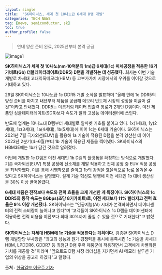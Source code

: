 ```yaml
---
layout: single
title:  "SK하이닉스, 세계 첫 10나노급 6세대 D램 개발"
categories: TECH NEWS
tag: [news, semiconductor, sk]
toc: true
author_profile: false
---
```



> 연내 양산 준비 완료, 2025년부터 본격 공급



![image1](https://imgnews.pstatic.net/image/469/2024/08/29/0000820437_001_20240830061228540.jpg?type=w647)



**SK하이닉스가 세계 첫 10나노(nm·10억분의 1m)급 6세대(1c) 미세공정을 적용한 16기가비트(Gb) 더블데이터레이트(DDR5) D램을 개발하는 데 성공했다.** 회사는 이번 기술 개발로 차세대 고대역폭메모리(HBM) 등 고부가가치 시장에서의 우위를 이어갈 것으로 기대하고 있다.



29일 SK하이닉스는 10나노급 1c DDR5 개발 소식을 발표하며 "올해 안에 1c DDR5의 양산 준비를 마치고 내년부터 제품을 공급해 메모리 반도체 시장의 성장을 이끌어 갈 것"이라고 안내했다. DDR5는 이름처럼 데이터 입출력 통로가 2개인 D램이다. 이전 제품인 싱글데이터레이트(SDR)보다 속도가 빨라 고성능 데이터센터에 쓰인다.



반도체 업계는 10나노대 D램부터 세대별로 알파벳 기호를 붙이고 있다. 1x(1세대), 1y(2세대), 1z(3세대), 1a(4세대), 1b(5세대)에 이어 1c는 6세대 기술이다. SK하이닉스는 2021년 7월 극자외선(EUV)을 활용해 1a 기술이 적용된 D램을 본격 양산한 데 이어 2023년 2분기(4~6월)부터 1b 기술이 적용된 제품을 찍어냈다. SK하이닉스의 HBM3E에는 1b가 담긴 것으로 알려졌다.



이번에 개발한 1c D램은 이전 세대인 1b D램의 플랫폼을 확장하는 방식으로 개발했다. 기존 극자외선(EUV) 특정 공정에 신소재를 개발 적용하고 전체 공정 중 EUV 적용 공정을 최적화했다. 이를 통해 시행착오를 줄이고 1b의 강점을 효율적으로 1c로 옮겨올 수 있다고 SK하이닉스는 설명했다. 설계 기술 혁신도 병행해 이전 세대인 1b 대비 생산성을 30% 이상 끌어올렸다.



**6세대 제품은 전작보다 속도와 전력 효율을 크게 개선한 게 특징이다. SK하이닉스의 1c DDR5의 동작 속도는 8Gbps(초당 8기가비트)로, 이전 세대보다 11% 빨라지고 전력 효율은 9% 이상 개선됐다.** SK하이닉스는 "인공지능(AI) 시대가 본격화하면서 데이터센터의 전력 소비량이 늘어나고 있다"며 '고객들이 SK하이닉스 1c D램을 데이터센터에 적용하면 전력 비용을 이전보다 최대 30%까지 줄일 수 있을 것으로 기대한다"고 밝혔다.



**SK하이닉스는 차세대 HBM에 1c 기술을 적용한다는 계획이다.** 김종환 SK하이닉스 D램 개발담당 부사장은 "최고의 성능과 원가 경쟁력을 동시에 충족시킨 1c 기술을 차세대 HBM, LPDDR6, GDDR7 등 최첨단 D램 주력 제품군에 적용하면서 고객에게 차별화된 가치를 제공할 것"이라며 "앞으로도 D램 시장 리더십을 지키면서 AI 메모리 설루션 기업의 위상을 공고히 하겠다"고 말했다.



출처 : [한국일보 이윤주 기자](https://n.news.naver.com/mnews/article/469/0000820437?rc=N&ntype=RANKING)

